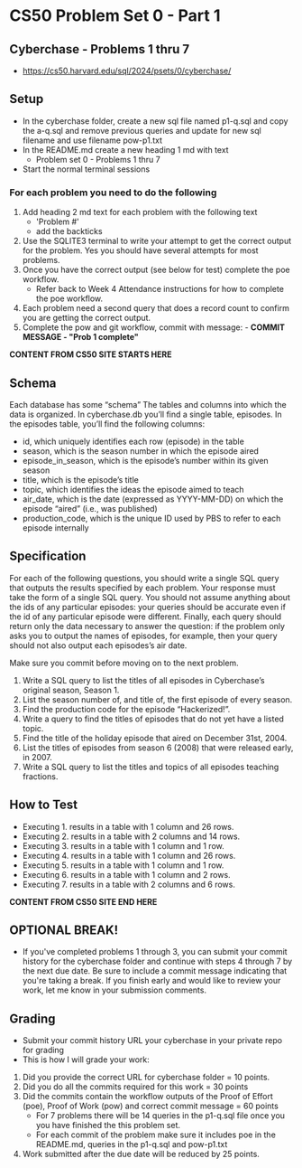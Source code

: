 # CS50 Problem Set 0 - Part 1
## Cyberchase - Problems 1 thru 7

- https://cs50.harvard.edu/sql/2024/psets/0/cyberchase/

## Setup
- In the cyberchase folder, create a new sql file named p1-q.sql and copy the a-q.sql and remove previous queries and update for new sql filename and use filename pow-p1.txt
- In the README.md create a new heading 1 md with text
    - Problem set 0 - Problems 1 thru 7 
- Start the normal terminal sessions 

### For each problem you need to do the following
1. Add heading 2 md text for each problem with the following text
    - 'Problem #'
    - add the backticks 
2. Use the SQLITE3 terminal to write your attempt to get the correct output for the problem.  Yes you should have several attempts for most problems.  
3. Once you have the correct output (see below for test) complete the poe workflow. 
    - Refer back to Week 4 Attendance instructions for how to complete the poe workflow.
4. Each problem need a second query that does a record count to confirm you are getting the correct output. 
5. Complete the pow and git workflow, commit with message:
        - **COMMIT MESSAGE - "Prob 1 complete"**

**CONTENT FROM CS50 SITE STARTS HERE**

## Schema
Each database has some “schema” 
The tables and columns into which the data is organized. In cyberchase.db you’ll find a single table, episodes. In the episodes table, you’ll find the following columns:

- id, which uniquely identifies each row (episode) in the table
- season, which is the season number in which the episode aired
- episode_in_season, which is the episode’s number within its given season
- title, which is the episode’s title
- topic, which identifies the ideas the episode aimed to teach
- air_date, which is the date (expressed as YYYY-MM-DD) on which the episode “aired” (i.e., was published)
- production_code, which is the unique ID used by PBS to refer to each episode internally

## Specification

For each of the following questions, you should write a single SQL query that outputs the results specified by each problem. Your response must take the form of a single SQL query. You should not assume anything about the ids of any particular episodes: your queries should be accurate even if the id of any particular episode were different. Finally, each query should return only the data necessary to answer the question: if the problem only asks you to output the names of episodes, for example, then your query should not also output each episodes’s air date.

Make sure you commit before moving on to the next problem. 

1. Write a SQL query to list the titles of all episodes in Cyberchase’s original season, Season 1. 
2. List the season number of, and title of, the first episode of every season.
3. Find the production code for the episode “Hackerized!”.
4. Write a query to find the titles of episodes that do not yet have a listed topic.
5. Find the title of the holiday episode that aired on December 31st, 2004.
6. List the titles of episodes from season 6 (2008) that were released early, in 2007.
7. Write a SQL query to list the titles and topics of all episodes teaching fractions.


## How to Test
- Executing 1. results in a table with 1 column and 26 rows.
- Executing 2. results in a table with 2 columns and 14 rows.
- Executing 3. results in a table with 1 column and 1 row.
- Executing 4. results in a table with 1 column and 26 rows.
- Executing 5. results in a table with 1 column and 1 row.
- Executing 6. results in a table with 1 column and 2 rows.
- Executing 7. results in a table with 2 columns and 6 rows.

**CONTENT FROM CS50 SITE END HERE**

## OPTIONAL BREAK!
- If you've completed problems 1 through 3, you can submit your commit history for the cyberchase folder and continue with steps 4 through 7 by the next due date. Be sure to include a commit message indicating that you're taking a break. If you finish early and would like to review your work, let me know in your submission comments.


## Grading
- Submit your commit history URL your cyberchase in your private repo for grading
- This is how I will grade your work:
1. Did you provide the correct URL for cyberchase folder = 10 points.
2. Did you do all the commits required for this work = 30 points
3. Did the commits contain the workflow outputs of the Proof of Effort (poe), Proof of Work (pow) and correct commit message =  60 points
    - For 7 problems there will be 14 queries in the p1-q.sql file once you you have finished the this problem set.
    - For each commit of the problem make sure it includes poe in the README.md, queries in the p1-q.sql and pow-p1.txt
4. Work submitted after the due date will be reduced by 25 points. 
